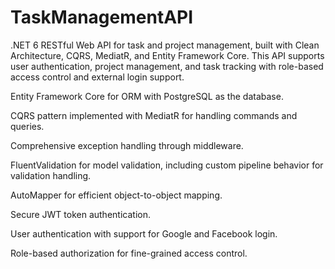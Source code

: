 # TaskManagementAPI
.NET 6 RESTful Web API for task and project management, built with Clean Architecture, CQRS, MediatR, and Entity Framework Core. This API supports user authentication, project management, and task tracking with role-based access control and external login support.

Entity Framework Core for ORM with PostgreSQL as the database.

CQRS pattern implemented with MediatR for handling commands and queries.

Comprehensive exception handling through middleware.

FluentValidation for model validation, including custom pipeline behavior for validation handling.

AutoMapper for efficient object-to-object mapping.

Secure JWT token authentication.

User authentication with support for Google and Facebook login.

Role-based authorization for fine-grained access control.
